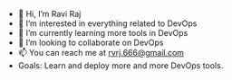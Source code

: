 - 👋 Hi, I’m Ravi Raj
- 👀 I’m interested in everything related to DevOps
- 🌱 I’m currently learning more tools in DevOps
- 💞️ I’m looking to collaborate on DevOps
- 📫 You can reach me at rvrj.666@gmail.com
- Goals: Learn and deploy more and more DevOps tools.

<!---
ravi131096/ravi131096 is a ✨ special ✨ repository because its `README.md` (this file) appears on your GitHub profile.
You can click the Preview link to take a look at your changes.
--->
